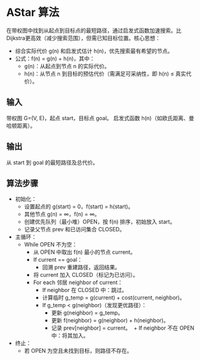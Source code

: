 # AStar 算法

在带权图中找到从​​起点到目标点​​的最短路径，通过启发式函数加速搜索。比Dijkstra更高效（减少搜索范围），但需已知目标位置。
​​
​​核心思想​​：

+ 综合实际代价 g(n) 和启发式估计 h(n)，优先搜索最有希望的节点。
+ 公式：f(n) = g(n) + h(n)，其中：
  + g(n)：从起点到节点 n 的实际代价。
  + h(n)：从节点 n 到目标的​​预估代价​​（需满足​​可采纳性​​，即 h(n) ≤ 真实代价）。

## 输入​​

带权图 G=(V, E)，起点 start，目标点 goal。
启发式函数 h(n)（如欧氏距离、曼哈顿距离）。

## ​​输出​​

从 start 到 goal 的最短路径及总代价。

## 算法步骤

+ ​初始化​​：
  + 设置起点的 g(start) = 0，f(start) = h(start)。
  + 其他节点 g(n) = ∞，f(n) = ∞。
  + 创建优先队列（最小堆）OPEN，按 f(n) 排序，初始放入 start。
  + 记录父节点 prev 和已访问集合 CLOSED。
​
+ ​主循环​​：
  + ​While​​ OPEN 不为空：
    + 从 OPEN 中取出 f(n) 最小的节点 current。
    + If​​ current == goal：
      + 回溯 prev 重建路径，返回结果。
    + 将 current 加入 CLOSED（标记为已访问）。
    + For each​​ 邻居 neighbor of current：
      + If​​ neighbor 在 CLOSED 中：跳过。
      + 计算临时 g_temp = g(current) + cost(current, neighbor)。
      + ​​If​​ g_temp < g(neighbor)（发现更优路径）：
        + 更新 g(neighbor) = g_temp。
        + 更新 f(neighbor) = g(neighbor) + h(neighbor)。
        + 记录 prev[neighbor] = current。
​​      + If​​ neighbor 不在 OPEN 中：将其加入。
​
+ ​终止​​：
  + 若 OPEN 为空且未找到目标，则路径不存在。
